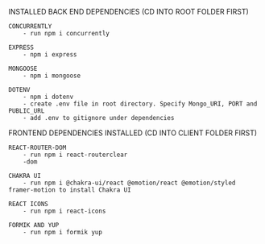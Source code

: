 INSTALLED BACK END DEPENDENCIES (CD INTO ROOT FOLDER FIRST)

    CONCURRENTLY
        - run npm i concurrently

    EXPRESS
        - npm i express

    MONGOOSE
        - npm i mongoose

    DOTENV
        - npm i dotenv
        - create .env file in root directory. Specify Mongo_URI, PORT and PUBLIC_URL
        - add .env to gitignore under dependencies
        

FRONTEND DEPENDENCIES INSTALLED (CD INTO CLIENT FOLDER FIRST)

    REACT-ROUTER-DOM
        - run npm i react-routerclear
        -dom 
        
    CHAKRA UI
        - run npm i @chakra-ui/react @emotion/react @emotion/styled framer-motion to install Chakra UI 

    REACT ICONS
        - run npm i react-icons

    FORMIK AND YUP
        - run npm i formik yup


